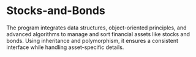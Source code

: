 # Stocks-and-Bonds
The program integrates data structures, object-oriented principles, and advanced algorithms to manage and sort financial assets like stocks and bonds. Using inheritance and polymorphism, it ensures a consistent interface while handling asset-specific details. 
